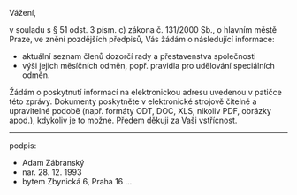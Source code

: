 ﻿---
prijemce: 
  role:     Povinný subjekt
  nazev:    TCP - Vinohrady, a.s.
  ulice:    Blanická 1008/28
  PSC:      120 00
  mesto:    Praha 2
  DS:       
styl:       pirati-klub
vase:
  znacka:   
  den:
nase:
  znacka:   ZK Pha 44/2015
  misto:    Praha
vec:        Žádost zastupitele hl. m. Prahy o informace
vyrizuje:   
  jmeno:    Adam Zábranský
  telefon:  +420 721 006 868
  ds:       xwfwgha
  mail:     adam.zabransky@praha.eu
---

Vážení,

v souladu s § 51 odst. 3 písm. c) zákona č. 131/2000 Sb., o hlavním městě Praze, ve znění pozdějších předpisů, Vás žádám o následující informace:
  - aktuální seznam členů dozorčí rady a přestavenstva společnosti
  - výši jejich měsíčních odměn, popř. pravidla pro udělování speciálních odměn.

Žádám o poskytnutí informací na elektronickou adresu uvedenou v patičce této zprávy. Dokumenty poskytněte v elektronické strojově čitelné a upravitelné podobě (např. formáty ODT, DOC, XLS, nikoliv PDF, obrázky apod.), kdykoliv je to možné. Předem děkuji za Vaši vstřícnost.

---
podpis: 
  - Adam Zábranský
  - nar. 28. 12. 1993
  - bytem Zbynická 6, Praha 16
...
